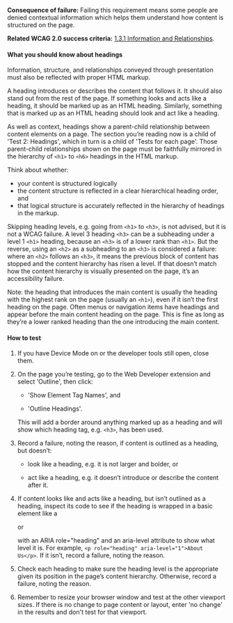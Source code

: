 **Consequence of failure:** Failing this requirement means some people are denied contextual information which helps them understand how content is structured on the page.

**Related WCAG 2.0 success criteria:** [1.3.1 Information and Relationships](https://www.w3.org/TR/UNDERSTANDING-WCAG20/content-structure-separation-programmatic.html).

<div class="details" markdown="1">

#### What you should know about headings

Information, structure, and relationships conveyed through presentation must also be reflected with proper HTML markup.

A heading introduces or describes the content that follows it. It should also stand out from the rest of the page. If something looks and acts like a heading, it should be marked up as an HTML heading. Similarly, something that is marked up as an HTML heading should look and act like a heading.

As well as context, headings show a parent-child relationship between content elements on a page. The section you’re reading now is a child of 'Test 2: Headings', which in turn is a child of 'Tests for each page'. Those parent-child relationships shown on the page must be faithfully mirrored in the hierarchy of `<h1>` to `<h6>` headings in the HTML markup. 

Think about whether:
* your content is structured logically
* the content structure is reflected in a clear hierarchical heading order, and
* that logical structure is accurately reflected in the hierarchy of headings in the markup. 

Skipping heading levels, e.g. going from `<h1>` to `<h3>`, is not advised, but it is not a WCAG failure. A level 3 heading `<h3>` can be a subheading under a level 1 `<h1>` heading, because an `<h3>` is of a lower rank than `<h1>`. But the reverse, using an `<h2>` as a subheading to an `<h3>` is considered a failure: where an `<h2>` follows an `<h3>`, it means the previous block of content has stopped and the content hierarchy has risen a level. If that doesn’t match how the content hierarchy is visually presented on the page, it’s an accessibility failure.

Note: the heading that introduces the main content is usually the heading with the highest rank on the page (usually an `<h1>`), even if it isn’t the first heading on the page. Often menus or navigation items have headings and appear before the main content heading on the page. This is fine as long as they’re a lower ranked heading than the one introducing the main content.

</div>

#### How to test

1. If you have Device Mode on or the developer tools still open, close them.

2. On the page you’re testing, go to the Web Developer extension and select 'Outline', then click:

	* 'Show Element Tag Names', and

	* 'Outline Headings'.

	 This will add a border around anything marked up as a heading and will show which heading tag, e.g. `<h3>`, has been used.

3. Record a failure, noting the reason, if content is outlined as a heading, but doesn’t: 

	* look like a heading, e.g. it is not larger and bolder, or

	* act like a heading, e.g. it doesn’t introduce or describe the content after it. 

4. If content looks like and acts like a heading, but isn’t outlined as a heading, inspect its code to see if the heading is wrapped in a basic element like a <div> or <p> with an ARIA role="heading" and an aria-level attribute to show what level it is. For example, `<p role="heading" aria-level="1">About Us</p>`. If it isn’t, record a failure, noting the reason. 

5. Check each heading to make sure the heading level is the appropriate given its position in the page’s content hierarchy. Otherwise, record a failure, noting the reason. 

6. Remember to resize your browser window and test at the other viewport sizes. If there is no change to page content or layout, enter 'no change' in the results and don't test for that viewport. 
